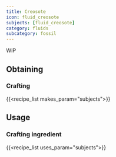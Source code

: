 ```yaml
---
title: Creosote
icon: fluid_creosote
subjects: [fluid_creosote]
category: fluids
subcategory: fossil
---
```


WIP

Obtaining
---------

### Crafting
{{<recipe_list makes_param="subjects">}}

Usage
-----

### Crafting ingredient
{{<recipe_list uses_param="subjects">}}